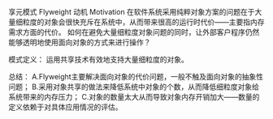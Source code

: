 享元模式 Flyweight
动机 Motivation
	在软件系统采用纯粹对象方案的问题在于大量细粒度的对象会很快充斥在系统中，从而带来很高的运行时代价——主要指内存需求方面的代价。
	如何在避免大量细粒度对象问题的同时，让外部客户程序仍然能够透明地使用面向对象的方式来进行操作？

模式定义：
	运用共享技术有效地支持大量细粒度的对象。

总结：
	A.Flyweight主要解决面向对象的代价问题，一般不触及面向对象的抽象性问题；
	B.采用对象共享的做法来降低系统中对象的个数，从而降低细粒度对象给系统带来的内存压力；
	C.对象的数量太大从而导致对象内存开销加大——数量的定义依赖于对具体应用情况的评估。
